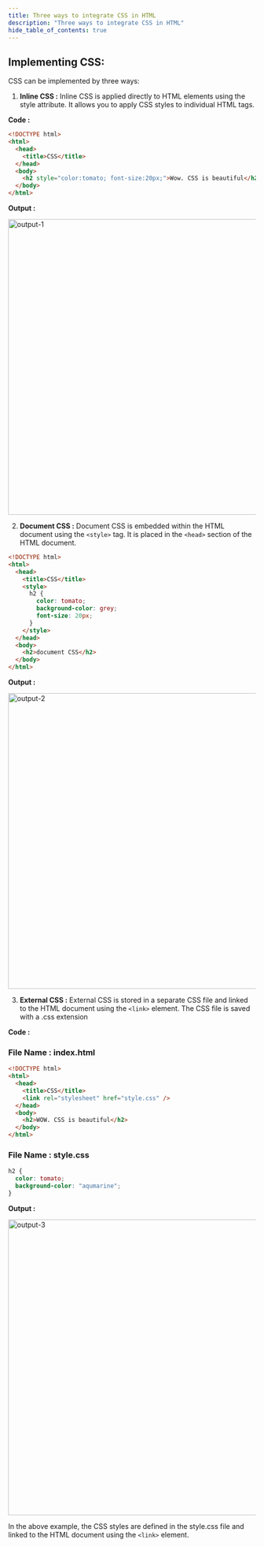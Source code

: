 ```yaml
---
title: Three ways to integrate CSS in HTML
description: "Three ways to integrate CSS in HTML"
hide_table_of_contents: true
---
```


## Implementing CSS:

CSS can be implemented by three ways:

1. **Inline CSS :** Inline CSS is applied directly to HTML elements using the style attribute. It allows you to apply CSS styles to individual HTML tags.

**Code :**

```html showLineNumbers=true
<!DOCTYPE html>
<html>
  <head>
    <title>CSS</title>
  </head>
  <body>
    <h2 style="color:tomato; font-size:20px;">Wow. CSS is beautiful</h2>
  </body>
</html>
```

**Output :**

<img src="/css/01/output-1.png" alt="output-1" width="600px"/>

2. **Document CSS :** Document CSS is embedded within the HTML document using the `<style>` tag. It is placed in the `<head>` section of the HTML document.

```html showLineNumbers=true
<!DOCTYPE html>
<html>
  <head>
    <title>CSS</title>
    <style>
      h2 {
        color: tomato;
        background-color: grey;
        font-size: 20px;
      }
    </style>
  </head>
  <body>
    <h2>document CSS</h2>
  </body>
</html>
```

**Output :**

<img src="/css/01/output-2.png" alt="output-2" width="600px"/>

3. **External CSS :** External CSS is stored in a separate CSS file and linked to the HTML document using the `<link>` element. The CSS file is saved with a .css extension

**Code :**

### **File Name : index.html**

```html showLineNumbers=true
<!DOCTYPE html>
<html>
  <head>
    <title>CSS</title>
    <link rel="stylesheet" href="style.css" />
  </head>
  <body>
    <h2>WOW. CSS is beautiful</h2>
  </body>
</html>
```

### **File Name : style.css**

```css showLineNumbers=true
h2 {
  color: tomato;
  background-color: "aqumarine";
}
```

**Output :**

<img src="/css/01/output-3.png" alt="output-3" width="600px"/>

In the above example, the CSS styles are defined in the style.css file and linked to the HTML document using the `<link>` element.
